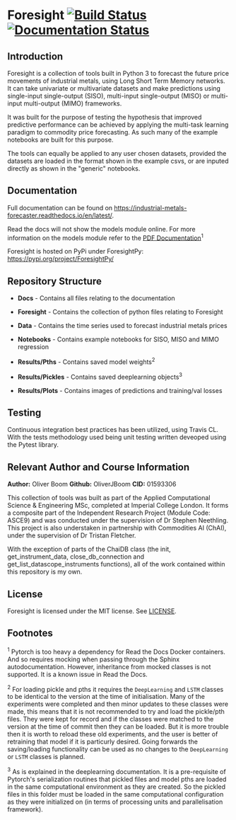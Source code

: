 # Foresight [![Build Status](https://travis-ci.com/msc-acse/acse-9-independent-research-project-OliverJBoom.svg?branch=master)](https://travis-ci.com/msc-acse/acse-9-independent-research-project-OliverJBoom) [![Documentation Status](https://readthedocs.org/projects/industrial-metals-forecaster/badge/?version=latest)](https://industrial-metals-forecaster.readthedocs.io/en/latest/?badge=latest)

## Introduction

Foresight is a collection of tools built in Python 3 to forecast the future price movements of industrial metals, using Long Short Term Memory networks. It can take univariate or multivariate datasets and make predictions using single-input single-output (SISO), multi-input single-output (MISO) or multi-input multi-output (MIMO) frameworks.

It was built for the purpose of testing the hypothesis that improved predictive performance can be achieved by applying the multi-task learning paradigm to commodity price forecasting. As such many of the example notebooks are built for this purpose.

The tools can equally be applied to any user chosen datasets, provided the datasets are loaded in the format shown in the example csvs, or are inputed directly as shown in the "generic" notebooks.

## Documentation

Full documentation can be found on https://industrial-metals-forecaster.readthedocs.io/en/latest/.

Read the docs will not show the models module online. For more information on the models module refer to the [PDF Documentation](https://github.com/msc-acse/acse-9-independent-research-project-OliverJBoom/blob/master/Docs/_build/latex/IndustrialMetalsForecaster.pdf)<sup>1</sup>

Foresight is hosted on PyPi under ForesightPy: https://pypi.org/project/ForesightPy/

## Repository Structure

* __Docs__                           -  Contains all files relating to the documentation

* __Foresight__                      -  Contains the collection of python files relating to Foresight

* __Data__                           -  Contains the time series used to forecast industrial metals prices

* __Notebooks__                      -  Contains example notebooks for SISO, MISO and MIMO regression

* __Results/Pths__                   -  Contains saved model weights<sup>2</sup>

* __Results/Pickles__                -  Contains saved deeplearning objects<sup>3</sup>

* __Results/Plots__                  -  Contains images of predictions and training/val losses 

## Testing

Continuous integration best practices has been utilized, using Travis CL. With the tests methodology used being unit testing written deveoped using the Pytest library.

## Relevant Author and Course Information 

__Author:__ Oliver Boom
__Github:__ OliverJBoom
__CID:__ 01593306

This collection of tools was built as part of the Applied Computational Science & Engineering MSc, completed at Imperial College London. It forms a composite part of the Independent Research Project (Module Code: ASCE9) and was conducted under the supervision of Dr Stephen Neethling. This project is also understaken in partnership with Commodities AI (ChAI), under the supervision of Dr Tristan Fletcher. 

With the exception of parts of the ChaiDB class (the init, get_instrument_data, close_db_connection and get_list_datascope_instruments functions), all of the work contained within this repository is my own.


## License

Foresight is licensed under the MIT license. See [LICENSE](https://github.com/msc-acse/acse-9-independent-research-project-OliverJBoom/blob/master/LICENSE).



## Footnotes
<sup>1</sup> Pytorch is too heavy a dependency for Read the Docs Docker containers. And so requires mocking when passing through the Sphinx autodocumentation. However, inheritance from mocked classes is not supported. It is a known issue in Read the Docs. 

<sup>2</sup> For loading pickle and pths it requires the `DeepLearning` and `LSTM` classes to be identical to the version at the time of initialisation. Many of the experiments were completed and then minor updates to these classes were made, this means that it is not recommended to try and load the pickle/pth files. They were kept for record and if the classes were matched to the version at the time of commit then they can be loaded. But it is more trouble then it is worth to reload these old experiments, and the user is better of retraining that model if it is particurly desired. Going forwards the saving/loading functionality can be used as no changes to the `DeepLearning` or `LSTM` classes is planned.

<sup>3</sup> As is explained in the deeplearning documentation. It is a pre-requisite of Pytorch's serialization routines that pickled files and model pths are loaded in the same computational environment as they are created. So the pickled files in this folder must be loaded in the same computational configuration as they were initialized on (in terms of processing units and parallelisation framework).
